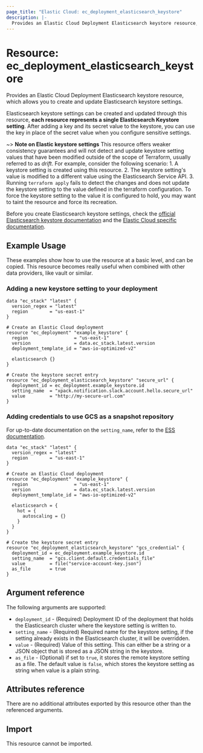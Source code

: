 ```yaml
---
page_title: "Elastic Cloud: ec_deployment_elasticsearch_keystore"
description: |-
  Provides an Elastic Cloud Deployment Elasticsearch keystore resource, which allows creating and updating Elasticsearch Keystore  settings.
---
```


# Resource: ec_deployment_elasticsearch_keystore
Provides an Elastic Cloud Deployment Elasticsearch keystore resource, which allows you to create and update Elasticsearch keystore settings.

Elasticsearch keystore settings can be created and updated through this resource, **each resource represents a single Elasticsearch Keystore setting**. After adding a key and its secret value to the keystore, you can use the key in place of the secret value when you configure sensitive settings.

~> **Note on Elastic keystore settings** This resource offers weaker consistency guarantees and will not detect and update keystore setting values that have been modified outside of the scope of Terraform, usually referred to as _drift_. For example, consider the following scenario:
    1. A keystore setting is created using this resource.
    2. The keystore setting's value is modified to a different value using the Elasticsearch Service API.
    3. Running `terraform apply` fails to detect the changes and does not update the keystore setting to the value defined in the terraform configuration.
  To force the keystore setting to the value it is configured to hold, you may want to taint the resource and force its recreation.

Before you create Elasticsearch keystore settings, check the [official Elasticsearch keystore documentation](https://www.elastic.co/guide/en/elasticsearch/reference/master/elasticsearch-keystore.html) and the [Elastic Cloud specific documentation](https://www.elastic.co/guide/en/cloud/current/ec-configuring-keystore.html).

## Example Usage

These examples show how to use the resource at a basic level, and can be copied. This resource becomes really useful when combined with other data providers, like vault or similar.

### Adding a new keystore setting to your deployment

```hcl
data "ec_stack" "latest" {
  version_regex = "latest"
  region        = "us-east-1"
}

# Create an Elastic Cloud deployment
resource "ec_deployment" "example_keystore" {
  region                 = "us-east-1"
  version                = data.ec_stack.latest.version
  deployment_template_id = "aws-io-optimized-v2"

  elasticsearch {}
}

# Create the keystore secret entry
resource "ec_deployment_elasticsearch_keystore" "secure_url" {
  deployment_id = ec_deployment.example_keystore.id
  setting_name  = "xpack.notification.slack.account.hello.secure_url"
  value         = "http://my-secure-url.com"
}

```

### Adding credentials to use GCS as a snapshot repository

For up-to-date documentation on the `setting_name`, refer to the [ESS documentation](https://www.elastic.co/guide/en/cloud/current/ec-gcs-snapshotting.html#ec-gcs-service-account-key).

```hcl
data "ec_stack" "latest" {
  version_regex = "latest"
  region        = "us-east-1"
}

# Create an Elastic Cloud deployment
resource "ec_deployment" "example_keystore" {
  region                 = "us-east-1"
  version                = data.ec_stack.latest.version
  deployment_template_id = "aws-io-optimized-v2"

  elasticsearch = {
    hot = {
      autoscaling = {}
    }
  }
}

# Create the keystore secret entry
resource "ec_deployment_elasticsearch_keystore" "gcs_credential" {
  deployment_id = ec_deployment.example_keystore.id
  setting_name  = "gcs.client.default.credentials_file"
  value         = file("service-account-key.json")
  as_file       = true
}
```

## Argument reference
The following arguments are supported:

* `deployment_id` - (Required) Deployment ID of the deployment that holds the Elasticsearch cluster where the keystore setting is written to. 
* `setting_name` - (Required) Required name for the keystore setting, if the setting already exists in the Elasticsearch cluster, it will be overridden.
* `value` - (Required) Value of this setting. This can either be a string or a JSON object that is stored as a JSON string in the keystore.
* `as_file` - (Optional) if set to `true`, it stores the remote keystore setting as a file. The default value is `false`, which stores the keystore setting as string when value is a plain string.


## Attributes reference

There are no additional attributes exported by this resource other than the referenced arguments.

## Import

This resource cannot be imported.
